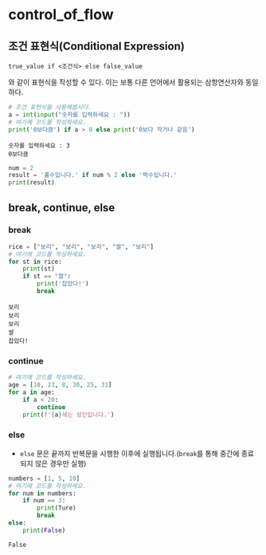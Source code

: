 # control_of_flow

## 조건 표현식(Conditional Expression)


```
true_value if <조건식> else false_value
```

와 같이 표현식을 작성할 수 있다. 이는 보통 다른 언어에서 활용되는 삼항연산자와 동일하다.

```python
# 조건 표현식을 사용해봅시다.
a = int(input("숫자를 입력하세요 : "))
# 여기에 코드를 작성하세요.
print('0보다큼') if a > 0 else print('0보다 작거나 같음')
```

```
숫자를 입력하세요 : 3
0보다큼
```

```python
num = 2
result = '홀수입니다.' if num % 2 else '짝수입니다.'
print(result)
```

## break, continue, else

### break

```python
rice = ["보리", "보리", "보리", "쌀", "보리"]
# 여기에 코드를 작성하세요.
for st in rice:
    print(st)
    if st == "쌀":
        print('잡았다!')
        break
```

```
보리
보리
보리
쌀
잡았다!
```

### continue

```python
# 여기에 코드를 작성하세요.
age = [10, 23, 8, 30, 25, 31]
for a in age:
    if a < 20:
        continue
    print(f'{a}세는 성인입니다.')
```

### else

* `else` 문은 끝까지 반복문을 시행한 이후에 실행됩니다.(`break`를 통해 중간에 종료되지 않은 경우만 실행)

```python
numbers = [1, 5, 10]
# 여기에 코드를 작성하세요.
for num in numbers:
    if num == 3:
        print(Ture)
        break
else:
    print(False)
```

```
False
```

